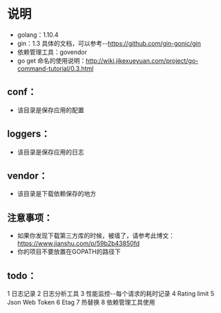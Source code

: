 # 说明
* golang：1.10.4
* gin：1.3  具体的文档，可以参考--https://github.com/gin-gonic/gin
* 依赖管理工具：govendor
* go get 命名的使用说明：http://wiki.jikexueyuan.com/project/go-command-tutorial/0.3.html


## conf：
* 该目录是保存应用的配置

## loggers：
* 该目录是保存应用的日志

## vendor：
* 该目录是下载依赖保存的地方


## 注意事项：
* 如果你发现下载第三方库的时候，被墙了，请参考此博文：https://www.jianshu.com/p/59b2b43850fd
* 你的项目不要放置在GOPATH的路径下

## todo：
1 日志记录
2 日志分析工具
3 性能监控--每个请求的耗时记录
4 Rating limit
5 Json Web Token
6 Etag
7 热替换
8 依赖管理工具使用